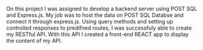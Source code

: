 On this project I was assigned to develop a backend server using POST SQL and Express.js. My job was to host the data on POST SQL Databse and connect it through express.js. Using query methods and setting up controlled responses to predifned routes, I was successfuly able to create my RESTful API. 
With this API I created a front-end REACT app to display the content of my API.
